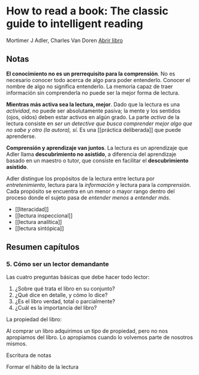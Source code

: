 # How to read a book: The classic guide to intelligent reading
Mortimer J Adler, Charles Van Doren
[Abrir libro](/Users/sabhz/archivo/notas/librero/adler2014.epub)

## Notas

**El conocimiento no es un prerrequisito para la comprensión**. No es necesario conocer todo acerca de algo para poder entenderlo. Conocer el nombre de algo no significa entenderlo. La memoria capaz de traer información sin comprenderla no puede ser la mejor forma de lectura.

**Mientras más activa sea la lectura, mejor**. Dado que la lectura es una *actividad*, no puede ser absolutamente pasiva; la mente y los sentidos (ojos, oídos) deben estar activos en algún grado. La parte *activa* de la lectura consiste en *ser un detective que busca comprender mejor algo que no sabe y otro (la autora), sí*. Es una [[práctica deliberada]] que puede aprenderse.

**Comprensión y aprendizaje van juntos**. La lectura es un aprendizaje que Adler llama **descubrimiento no asistido**, a diferencia del aprendizaje basado en un maestro o tutor, que consiste en facilitar el **descubrimiento asistido**.

Adler distingue los propósitos de la lectura entre lectura por *entretenimiento*, lectura para la *información* y lectura para la *comprensión*. Cada propósito se encuentra en un menor o mayor rango dentro del proceso donde el sujeto pasa de *entender menos* a *entender más*.

- [[literacidad]]
- [[lectura inspeccional]]
- [[lectura analítica]]
- [[lectura sintópica]]

## Resumen capítulos

### 5. Cómo ser un lector demandante

Las cuatro preguntas básicas que debe hacer todo lector:

1. ¿Sobre qué trata el libro en su conjunto?
2. ¿Qué dice en detalle, y cómo lo dice?
3. ¿Es el libro verdad, total o parcialmente?
4. ¿Cuál es la importancia del libro?

La propiedad del libro:

Al comprar un libro adquirimos un tipo de propiedad, pero no nos apropiamos del libro. Lo apropiamos cuando lo volvemos parte de nosotros mismos.

Escritura de notas

Formar el hábito de la lectura
